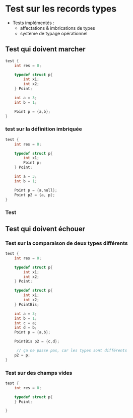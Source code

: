 # Test sur les records types

-   Tests implémentés :
    -   affectations & imbrications de types
    -   système de typage opérationnel

## Test qui doivent marcher

```c
test {
	int res = 0;

	typedef struct p{
		int x1;
		int x2;
	} Point;

	int a = 3;
	int b = 1;

	Point p = {a,b};
}
```

### test sur la définition imbriquée

```c
test {
	int res = 0;

	typedef struct p{
		int x1;
		Point p;
	} Point;

	int a = 3;
	int b = 1;

	Point p = {a,null};
	Point p2 = {a, p};
}
```

### Test

## Test qui doivent échouer

### Test sur la comparaison de deux types différents

```c
test {
	int res = 0;

	typedef struct p{
		int x1;
		int x2;
	} Point;

	typedef struct p{
		int x1;
		int x2;
	} PointBis;

	int a = 3;
	int b = 1;
	int c = a;
	int d = b;
	Point p = {a,b};

	PointBis p2 = {c,d};

     // ça ne passe pas, car les types sont différents
	p2 = p;
}
```

### Test sur des champs vides

```c
test {
	int res = 0;

	typedef struct p{
	} Point;

}
```
